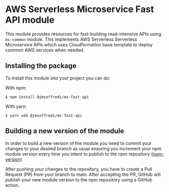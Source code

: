 # AWS Serverless Microservice Fast API module

This module provides resources for fast-building read-intensive APIs using `ms-common` module. This implements AWS Serverless Serverless Microservice APIs which uses Cloudformation base template to deploy common AWS services when needed.

## Installing the package

To install this module into your project you can do:

With npm:

```
$ npm install @jmsoffredi/ms-fast-api
```

With yarn:

```
$ yarn add @jmsoffredi/ms-fast-api
```

## Building a new version of the module

In order to build a new version of the module you need to commit your changes to your desired branch as usual ensuring you increment your npm module version every time you intent to publish to the npm repository ([npm-version](https://docs.npmjs.com/cli/v7/commands/npm-version))

After pushing your changes to the repository, you have to create a Pull Request (PR) from your branch to main. After accepting the PR, GitHub will publish your new module version to the npm repository using a GitHub action.
